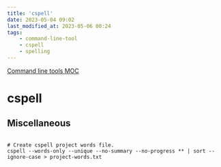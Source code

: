 ```yaml
---
title: 'cspell'
date: 2023-05-04 09:02
last_modified_at: 2023-05-06 00:24
tags:
    - command-line-tool
    - cspell
    - spelling
---
```

[Command line tools MOC](Command%20line%20tools%20MOC.md)

# cspell

## Miscellaneous

```shell

# Create cspell project words file.
cspell --words-only --unique --no-summary --no-progress ** | sort --ignore-case > project-words.txt
```
